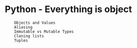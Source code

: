 # Python - Everything is object 
		Objects and Values
		Aliasing
		Immutable vs Mutable Types
		Cloning lists
		Tuples

